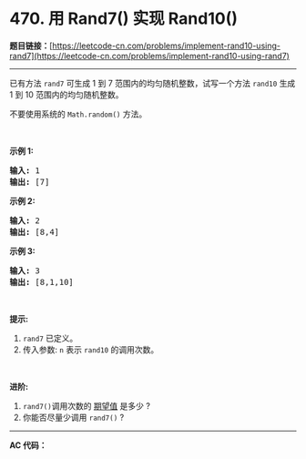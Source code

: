 # 470. 用 Rand7() 实现 Rand10()

**题目链接：**[https://leetcode-cn.com/problems/implement-rand10-using-rand7](https://leetcode-cn.com/problems/implement-rand10-using-rand7)

---

<div class="content__1Y2H">
 <div class="notranslate">
  <p>已有方法&nbsp;<code>rand7</code>&nbsp;可生成 1 到 7 范围内的均匀随机整数，试写一个方法&nbsp;<code>rand10</code>&nbsp;生成 1 到 10 范围内的均匀随机整数。</p> 
  <p>不要使用系统的&nbsp;<code>Math.random()</code>&nbsp;方法。</p> 
  <ol> 
  </ol> 
  <p>&nbsp;</p> 
  <p><strong>示例 1:</strong></p> 
  <pre class="language-text"><strong>输入: </strong>1
<strong>输出: </strong>[7]
</pre> 
  <p><strong>示例 2:</strong></p> 
  <pre class="language-text"><strong>输入: </strong>2
<strong>输出: </strong>[8,4]
</pre> 
  <p><strong>示例 3:</strong></p> 
  <pre class="language-text"><strong>输入: </strong>3
<strong>输出: </strong>[8,1,10]
</pre> 
  <p>&nbsp;</p> 
  <p><strong>提示:</strong></p> 
  <ol> 
   <li><code>rand7</code>&nbsp;已定义。</li> 
   <li>传入参数:&nbsp;<code>n</code>&nbsp;表示&nbsp;<code>rand10</code>&nbsp;的调用次数。</li> 
  </ol> 
  <p>&nbsp;</p> 
  <p><strong>进阶:</strong></p> 
  <ol> 
   <li><code>rand7()</code>调用次数的&nbsp;<a href="https://en.wikipedia.org/wiki/Expected_value">期望值</a>&nbsp;是多少&nbsp;?</li> 
   <li>你能否尽量少调用 <code>rand7()</code> ?</li> 
  </ol> 
 </div>
</div>

---

**AC 代码：**

```java

```